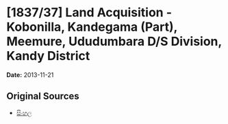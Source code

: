 # [1837/37] Land Acquisition - Kobonilla, Kandegama (Part), Meemure, Ududumbara D/S Division, Kandy District

**Date:** 2013-11-21

## Original Sources

- [සිංහල](https://documents.gov.lk/view/extra-gazettes/2013/11/1837-37_S.pdf)

